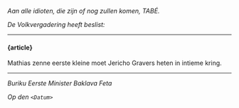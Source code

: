 _Aan alle idioten, die zijn of nog zullen komen, TABÉ._

_De Volkvergadering heeft beslist:_

--------------------------

#### {article}
Mathias zenne eerste kleine moet Jericho Gravers heten in intieme kring.

--------------------------

_Buriku Eerste Minister Baklava Feta_

_Op den ``<Datum>``_